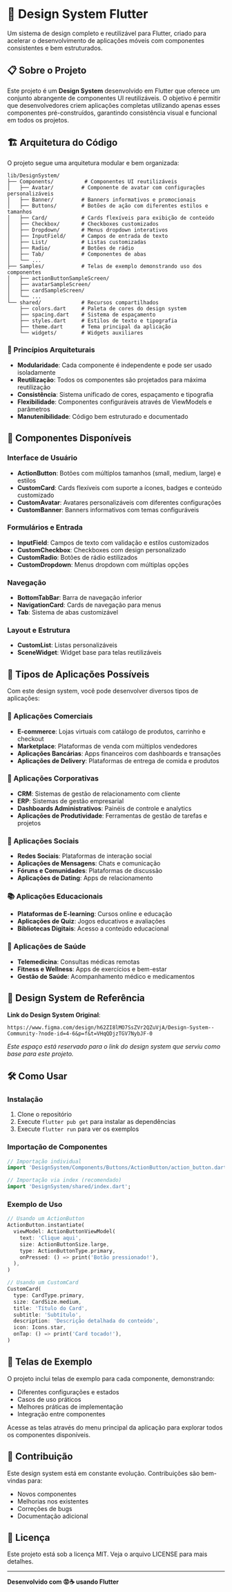 # 🎨 Design System Flutter

Um sistema de design completo e reutilizável para Flutter, criado para acelerar o desenvolvimento de aplicações móveis com componentes consistentes e bem estruturados.

## 📋 Sobre o Projeto

Este projeto é um **Design System** desenvolvido em Flutter que oferece um conjunto abrangente de componentes UI reutilizáveis. O objetivo é permitir que desenvolvedores criem aplicações completas utilizando apenas esses componentes pré-construídos, garantindo consistência visual e funcional em todos os projetos.

## 🏗️ Arquitetura do Código

O projeto segue uma arquitetura modular e bem organizada:

```
lib/DesignSystem/
├── Components/          # Componentes UI reutilizáveis
│   ├── Avatar/         # Componente de avatar com configurações personalizáveis
│   ├── Banner/         # Banners informativos e promocionais
│   ├── Buttons/        # Botões de ação com diferentes estilos e tamanhos
│   ├── Card/           # Cards flexíveis para exibição de conteúdo
│   ├── Checkbox/       # Checkboxes customizados
│   ├── Dropdown/       # Menus dropdown interativos
│   ├── InputField/     # Campos de entrada de texto
│   ├── List/           # Listas customizadas
│   ├── Radio/          # Botões de rádio
│   ├── Tab/            # Componentes de abas
│   └── ...
├── Samples/            # Telas de exemplo demonstrando uso dos componentes
│   ├── actionButtonSampleScreen/
│   ├── avatarSampleScreen/
│   ├── cardSampleScreen/
│   └── ...
└── shared/             # Recursos compartilhados
    ├── colors.dart     # Paleta de cores do design system
    ├── spacing.dart    # Sistema de espaçamento
    ├── styles.dart     # Estilos de texto e tipografia
    ├── theme.dart      # Tema principal da aplicação
    └── widgets/        # Widgets auxiliares
```

### 🔧 Princípios Arquiteturais

- **Modularidade**: Cada componente é independente e pode ser usado isoladamente
- **Reutilização**: Todos os componentes são projetados para máxima reutilização
- **Consistência**: Sistema unificado de cores, espaçamento e tipografia
- **Flexibilidade**: Componentes configuráveis através de ViewModels e parâmetros
- **Manutenibilidade**: Código bem estruturado e documentado

## 🧩 Componentes Disponíveis

### Interface de Usuário
- **ActionButton**: Botões com múltiplos tamanhos (small, medium, large) e estilos
- **CustomCard**: Cards flexíveis com suporte a ícones, badges e conteúdo customizado
- **CustomAvatar**: Avatares personalizáveis com diferentes configurações
- **CustomBanner**: Banners informativos com temas configuráveis

### Formulários e Entrada
- **InputField**: Campos de texto com validação e estilos customizados
- **CustomCheckbox**: Checkboxes com design personalizado
- **CustomRadio**: Botões de rádio estilizados
- **CustomDropdown**: Menus dropdown com múltiplas opções

### Navegação
- **BottomTabBar**: Barra de navegação inferior
- **NavigationCard**: Cards de navegação para menus
- **Tab**: Sistema de abas customizável

### Layout e Estrutura
- **CustomList**: Listas personalizáveis
- **SceneWidget**: Widget base para telas reutilizáveis

## 🚀 Tipos de Aplicações Possíveis

Com este design system, você pode desenvolver diversos tipos de aplicações:

### 📱 Aplicações Comerciais
- **E-commerce**: Lojas virtuais com catálogo de produtos, carrinho e checkout
- **Marketplace**: Plataformas de venda com múltiplos vendedores
- **Aplicações Bancárias**: Apps financeiros com dashboards e transações
- **Aplicações de Delivery**: Plataformas de entrega de comida e produtos

### 🏢 Aplicações Corporativas
- **CRM**: Sistemas de gestão de relacionamento com cliente
- **ERP**: Sistemas de gestão empresarial
- **Dashboards Administrativos**: Painéis de controle e analytics
- **Aplicações de Produtividade**: Ferramentas de gestão de tarefas e projetos

### 🎯 Aplicações Sociais
- **Redes Sociais**: Plataformas de interação social
- **Aplicações de Mensagens**: Chats e comunicação
- **Fóruns e Comunidades**: Plataformas de discussão
- **Aplicações de Dating**: Apps de relacionamento

### 📚 Aplicações Educacionais
- **Plataformas de E-learning**: Cursos online e educação
- **Aplicações de Quiz**: Jogos educativos e avaliações
- **Bibliotecas Digitais**: Acesso a conteúdo educacional

### 🏥 Aplicações de Saúde
- **Telemedicina**: Consultas médicas remotas
- **Fitness e Wellness**: Apps de exercícios e bem-estar
- **Gestão de Saúde**: Acompanhamento médico e medicamentos

## 🎨 Design System de Referência

**Link do Design System Original**: 
```
https://www.figma.com/design/h62ZI8lMO7SsZVr2QZuVjA/Design-System--Community-?node-id=4-6&p=f&t=VHqQDjzTGV7NybJF-0
```

*Este espaço está reservado para o link do design system que serviu como base para este projeto.*

## 🛠️ Como Usar

### Instalação
1. Clone o repositório
2. Execute `flutter pub get` para instalar as dependências
3. Execute `flutter run` para ver os exemplos

### Importação de Componentes
```dart
// Importação individual
import 'DesignSystem/Components/Buttons/ActionButton/action_button.dart';

// Importação via index (recomendado)
import 'DesignSystem/shared/index.dart';
```

### Exemplo de Uso
```dart
// Usando um ActionButton
ActionButton.instantiate(
  viewModel: ActionButtonViewModel(
    text: 'Clique aqui',
    size: ActionButtonSize.large,
    type: ActionButtonType.primary,
    onPressed: () => print('Botão pressionado!'),
  ),
)

// Usando um CustomCard
CustomCard(
  type: CardType.primary,
  size: CardSize.medium,
  title: 'Título do Card',
  subtitle: 'Subtítulo',
  description: 'Descrição detalhada do conteúdo',
  icon: Icons.star,
  onTap: () => print('Card tocado!'),
)
```

## 🎯 Telas de Exemplo

O projeto inclui telas de exemplo para cada componente, demonstrando:
- Diferentes configurações e estados
- Casos de uso práticos
- Melhores práticas de implementação
- Integração entre componentes

Acesse as telas através do menu principal da aplicação para explorar todos os componentes disponíveis.

## 🤝 Contribuição

Este design system está em constante evolução. Contribuições são bem-vindas para:
- Novos componentes
- Melhorias nos existentes
- Correções de bugs
- Documentação adicional

## 📄 Licença

Este projeto está sob a licença MIT. Veja o arquivo LICENSE para mais detalhes.

---

**Desenvolvido com 😡☕ usando Flutter**
